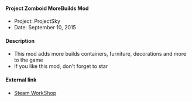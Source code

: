 #### Project Zomboid MoreBuilds Mod

* Project: ProjectSky
* Date: September 10, 2015

#### Description
* This mod adds more builds containers, furniture, decorations and more to the game
* If you like this mod, don't forget to star


#### External link
* [Steam WorkShop](https://steamcommunity.com/sharedfiles/filedetails/?id=515555911)